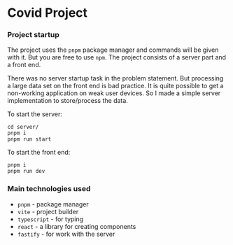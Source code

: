 # Covid Project

### Project startup

The project uses the `pnpm` package manager and commands will be given with it. But you are free to use `npm`.
The project consists of a server part and a front end.

There was no server startup task in the problem statement. But processing a large data set on the front end is bad
practice. It is quite possible to get a non-working application on weak user devices. So I made a simple server
implementation to store/process the data.

To start the server:

```
cd server/
pnpm i
pnpm run start
```

To start the front end:

```
pnpm i
pnpm run dev
```

### Main technologies used

- `pnpm` - package manager
- `vite` - project builder
- `typescript` - for typing
- `react` - a library for creating components
- `fastify` - for work with the server